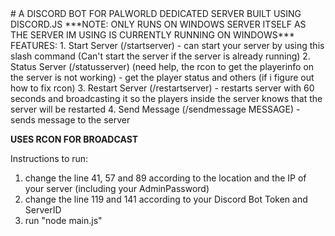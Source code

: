  <picture>
  <source srcset="https://cdn2.steamgriddb.com/icon/9ce60c64ac4510df68537de96631261f.ico">
</picture>
# A DISCORD BOT FOR PALWORLD DEDICATED SERVER BUILT USING DISCORD.JS
***NOTE: ONLY RUNS ON WINDOWS SERVER ITSELF AS THE SERVER IM USING IS CURRENTLY RUNNING ON WINDOWS***

<picture>
  <source srcset="https://gaming-cdn.com/images/products/8982/616x353/palworld-pc-game-steam-cover.jpg?v=1705942170">
</picture>
FEATURES:
1. Start Server (/startserver) - can start your server by using this slash command (Can't start the server if the server is already running)
2. Status Server (/statusserver) (need help, the rcon to get the playerinfo on the server is not working) - get the player status and others (if i figure out how to fix rcon)
3. Restart Server (/restartserver) - restarts server with 60 seconds and broadcasting it so the players inside the server knows that the server will be restarted
4. Send Message (/sendmessage MESSAGE) - sends message to the server

**USES RCON FOR BROADCAST**

Instructions to run:
1. change the line 41, 57 and 89 according to the location and the IP of your server (including your AdminPassword)
2. change the line 119 and 141 according to your Discord Bot Token and ServerID 
3. run "node main.js"